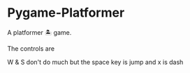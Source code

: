 # <h1>Pygame-Platformer</h1>

A platformer 🏝️ game.

The controls are
![<WASD icon>](<https://toppng.com/public/uploads/thumbnail/wasd-keys-png-wasd-keys-11562858827zsffwllohq.png>)

W & S don't do much
but the space key is jump and x is dash
